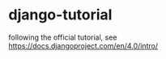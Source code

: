 # django-tutorial 
following the official tutorial,
see https://docs.djangoproject.com/en/4.0/intro/
